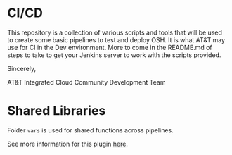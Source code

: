 # CI/CD

This repository is a collection of various scripts and tools that will be used to create some basic pipelines to test and deploy OSH. It is what AT&T may use for CI in the Dev environment.  More to come in the README.md of steps to take to get your Jenkins server to work with the scripts provided.

Sincerely,


AT&T Integrated Cloud Community Development Team


# Shared Libraries

Folder `vars` is used for shared functions across pipelines.

See more information for this plugin [here](https://jenkins.io/doc/book/pipeline/shared-libraries).

